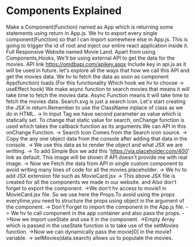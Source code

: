 # Components Explained
Make a Component(Function) named as App which is returning some statements using return in App.js.
We hv to export every single component(Function) so that I can import somewhere else in App.js.
This is going to trigger the id of root and inject our entire react application inside it.
Full Responsive Website named Movie Land.
Apart from using Components,Hooks, We'll be using external API to get the data for the movies.
API link https://omdbapi.com/apikey.aspx
Include key in api.js as it will be used in future.
let's explore all the ways that how we call this API and get the movies data.
We hv to fetch the data as soon as component App(function) loads.(For this functionality Which hook we hv to choose -> useEffect hook)
We make async function to search movies that means it will take time to fetch the movies data. Async Function means it will take time to fetch the movies data.
Search.svg is just a search icon.
Let's start creating the JSX in return.Remember to use the ClassName inplace of class as we do in HTML.
-> In Input Tag we have second parameter as value which is statically set. To change that static value for search, onChange function is used which takes the callback function as its arguments.We can API in this onChange Function.
-> Search Icon Comes from the Search icon source.
-> Copy the any one object data from the console after adding that data in the console.
-> We use this data as to render the object and what JSX we are writting.
-> To add Simple Box we add this 'https://via.placeholder.com/400' link as default. This image will be shown if API doesn't provide me with real image.
-> Now we Fetch the data from API in single custom component to avoid writing many lines of code for all the movies placeholder.
-> We hv to add JSX extension file such as MovieCard.jsx
-> This above JSX file is created for all the components we made in our website. and Also don't forget to export the component.
->We don't hv access to movie1 in MovieCard.jsx file. So we use here the Props.To avoid using the props everytime,you need to structure the props using object in the argument of the component.
-> Don't Forget to import the component in the App.js file.
-> We hv to call component in the app container and also pass the props.
->Now we import useState and use it in the component.
->Empty Array which is passed in the useState function is to take use of the setMovies function.
->Now we can dynamically pass the movie[0] in the movie1 variable.
-> setMovies(data.search) allows us to populate the movies.